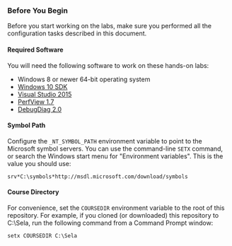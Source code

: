 ### Before You Begin

Before you start working on the labs, make sure you performed all the configuration tasks described in this document.

#### Required Software

You will need the following software to work on these hands-on labs:

* Windows 8 or newer 64-bit operating system
* [Windows 10 SDK](https://dev.windows.com/en-us/downloads/windows-10-sdk)
* [Visual Studio 2015](https://www.visualstudio.com/en-us/downloads/download-visual-studio-vs.aspx)
* [PerfView 1.7](http://www.microsoft.com/en-us/download/details.aspx?id=28567)
* [DebugDiag 2.0](http://www.microsoft.com/en-us/download/details.aspx?id=42933)

#### Symbol Path

Configure the `_NT_SYMBOL_PATH` environment variable to point to the Microsoft symbol servers. You can use the command-line `SETX` command, or search the Windows start menu for "Environment variables". This is the value you should use:

```
srv*C:\symbols*http://msdl.microsoft.com/download/symbols
```

#### Course Directory

For convenience, set the `COURSEDIR` environment variable to the root of this repository. For example, if you cloned (or downloaded) this repository to C:\Sela, run the following command from a Command Prompt window:

```
setx COURSEDIR C:\Sela
```
